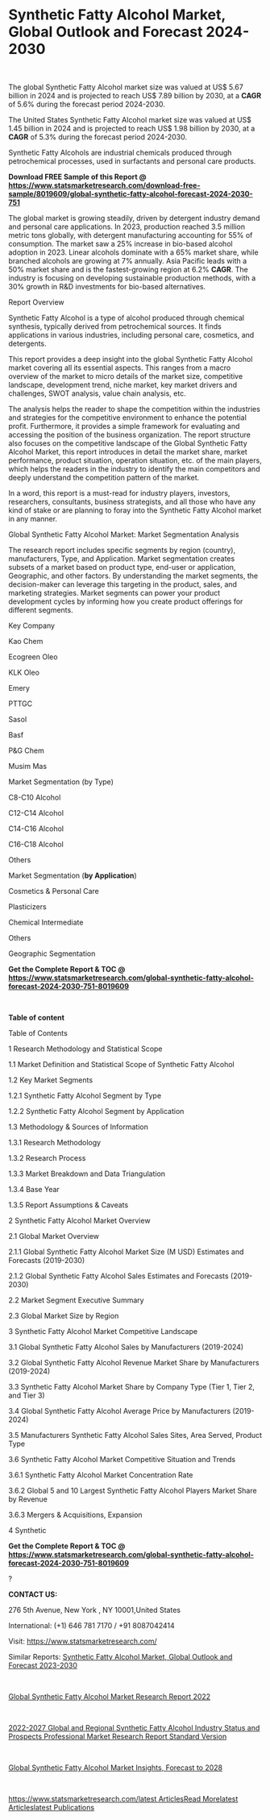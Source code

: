 <h1>Synthetic Fatty Alcohol Market, Global Outlook and Forecast 2024-2030</h1><br/><p>The global Synthetic Fatty Alcohol market size was valued at US$ 5.67 billion in 2024 and is projected to reach US$ 7.89 billion by 2030, at a <strong>CAGR</strong> of 5.6% during the forecast period 2024-2030.</p>
 
 
 
 <p>The United States Synthetic Fatty Alcohol market size was valued at US$ 1.45 billion in 2024 and is projected to reach US$ 1.98 billion by 2030, at a <strong>CAGR</strong> of 5.3% during the forecast period 2024-2030.</p>
 
 
 
 <p>Synthetic Fatty Alcohols are industrial chemicals produced through petrochemical processes, used in surfactants and personal care products.</p>
 
 
 
 <p><strong>Download FREE Sample of this Report @ <a href="https://www.statsmarketresearch.com/download-free-sample/8019609/global-synthetic-fatty-alcohol-forecast-2024-2030-751">https://www.statsmarketresearch.com/download-free-sample/8019609/global-synthetic-fatty-alcohol-forecast-2024-2030-751</a></strong></p>
 
 
 
 <p>The global market is growing steadily, driven by detergent industry demand and personal care applications. In 2023, production reached 3.5 million metric tons globally, with detergent manufacturing accounting for 55% of consumption. The market saw a 25% increase in bio-based alcohol adoption in 2023. Linear alcohols dominate with a 65% market share, while branched alcohols are growing at 7% annually. Asia Pacific leads with a 50% market share and is the fastest-growing region at 6.2% <strong>CAGR</strong>. The industry is focusing on developing sustainable production methods, with a 30% growth in R&D investments for bio-based alternatives.</p>
 
 
 
 <p>Report Overview</p>
 
 
 
 <p>Synthetic Fatty Alcohol is a type of alcohol produced through chemical synthesis, typically derived from petrochemical sources. It finds applications in various industries, including personal care, cosmetics, and detergents.</p>
 
 
 
 <p>This report provides a deep insight into the global Synthetic Fatty Alcohol market covering all its essential aspects. This ranges from a macro overview of the market to micro details of the market size, competitive landscape, development trend, niche market, key market drivers and challenges, SWOT analysis, value chain analysis, etc.</p>
 
 
 
 <p>The analysis helps the reader to shape the competition within the industries and strategies for the competitive environment to enhance the potential profit. Furthermore, it provides a simple framework for evaluating and accessing the position of the business organization. The report structure also focuses on the competitive landscape of the Global Synthetic Fatty Alcohol Market, this report introduces in detail the market share, market performance, product situation, operation situation, etc. of the main players, which helps the readers in the industry to identify the main competitors and deeply understand the competition pattern of the market.</p>
 
 
 
 <p>In a word, this report is a must-read for industry players, investors, researchers, consultants, business strategists, and all those who have any kind of stake or are planning to foray into the Synthetic Fatty Alcohol market in any manner.</p>
 
 
 
 <p>Global Synthetic Fatty Alcohol Market: Market Segmentation Analysis</p>
 
 
 
 <p>The research report includes specific segments by region (country), manufacturers, Type, and Application. Market segmentation creates subsets of a market based on product type, end-user or application, Geographic, and other factors. By understanding the market segments, the decision-maker can leverage this targeting in the product, sales, and marketing strategies. Market segments can power your product development cycles by informing how you create product offerings for different segments.</p>
 
 
 
 <p>Key Company</p>
 
 
 
 <p>Kao Chem</p>
 
 
 
 <p>Ecogreen Oleo</p>
 
 
 
 <p>KLK Oleo</p>
 
 
 
 <p>Emery</p>
 
 
 
 <p>PTTGC</p>
 
 
 
 <p>Sasol</p>
 
 
 
 <p>Basf</p>
 
 
 
 <p>P&G Chem</p>
 
 
 
 <p>Musim Mas</p>
 
 
 
 <p>Market Segmentation (by Type)</p>
 
 
 
 <p>C8-C10 Alcohol</p>
 
 
 
 <p>C12-C14 Alcohol</p>
 
 
 
 <p>C14-C16 Alcohol</p>
 
 
 
 <p>C16-C18 Alcohol</p>
 
 
 
 <p>Others</p>
 
 
 
 <p>Market Segmentation (<strong>by Application</strong>)</p>
 
 
 
 <p>Cosmetics & Personal Care</p>
 
 
 
 <p>Plasticizers</p>
 
 
 
 <p>Chemical Intermediate</p>
 
 
 
 <p>Others</p>
 
 
 
 <p>Geographic Segmentation</p>
 
 
 
 <div><b>Get the Complete Report & TOC @ <a href="https://www.statsmarketresearch.com/global-synthetic-fatty-alcohol-forecast-2024-2030-751-8019609">https://www.statsmarketresearch.com/global-synthetic-fatty-alcohol-forecast-2024-2030-751-8019609</a></b></div>
 
 
 
 <p><br />
 
 <b>Table of content</b></p>
 
 
 
 <p>Table of Contents<br />
 
 1 Research Methodology and Statistical Scope<br />
 
 1.1 Market Definition and Statistical Scope of Synthetic Fatty Alcohol<br />
 
 1.2 Key Market Segments<br />
 
 1.2.1 Synthetic Fatty Alcohol Segment by Type<br />
 
 1.2.2 Synthetic Fatty Alcohol Segment by Application<br />
 
 1.3 Methodology & Sources of Information<br />
 
 1.3.1 Research Methodology<br />
 
 1.3.2 Research Process<br />
 
 1.3.3 Market Breakdown and Data Triangulation<br />
 
 1.3.4 Base Year<br />
 
 1.3.5 Report Assumptions & Caveats<br />
 
 2 Synthetic Fatty Alcohol Market Overview<br />
 
 2.1 Global Market Overview<br />
 
 2.1.1 Global Synthetic Fatty Alcohol Market Size (M USD) Estimates and Forecasts (2019-2030)<br />
 
 2.1.2 Global Synthetic Fatty Alcohol Sales Estimates and Forecasts (2019-2030)<br />
 
 2.2 Market Segment Executive Summary<br />
 
 2.3 Global Market Size by Region<br />
 
 3 Synthetic Fatty Alcohol Market Competitive Landscape<br />
 
 3.1 Global Synthetic Fatty Alcohol Sales by Manufacturers (2019-2024)<br />
 
 3.2 Global Synthetic Fatty Alcohol Revenue Market Share by Manufacturers (2019-2024)<br />
 
 3.3 Synthetic Fatty Alcohol Market Share by Company Type (Tier 1, Tier 2, and Tier 3)<br />
 
 3.4 Global Synthetic Fatty Alcohol Average Price by Manufacturers (2019-2024)<br />
 
 3.5 Manufacturers Synthetic Fatty Alcohol Sales Sites, Area Served, Product Type<br />
 
 3.6 Synthetic Fatty Alcohol Market Competitive Situation and Trends<br />
 
 3.6.1 Synthetic Fatty Alcohol Market Concentration Rate<br />
 
 3.6.2 Global 5 and 10 Largest Synthetic Fatty Alcohol Players Market Share by Revenue<br />
 
 3.6.3 Mergers & Acquisitions, Expansion<br />
 
 4 Synthetic</p>
 
 
 
 <div><b>Get the Complete Report & TOC @ <a href="https://www.statsmarketresearch.com/global-synthetic-fatty-alcohol-forecast-2024-2030-751-8019609">https://www.statsmarketresearch.com/global-synthetic-fatty-alcohol-forecast-2024-2030-751-8019609</a></b></div>
 
 
 
 <p>? </p>
 
 
 
 <p><b>CONTACT US:</b><br />
 
 276 5th Avenue, New York , NY 10001,United States<br />
 
 International: (+1) 646 781 7170 / +91 8087042414<br />
 
 Visit: <a href="https://www.statsmarketresearch.com/">https://www.statsmarketresearch.com/</a><br />
 
 Similar Reports: <a href="https://www.statsmarketresearch.com/global-synthetic-fatty-alcohol-forecast-2024-2030-751-8019609">Synthetic Fatty Alcohol Market, Global Outlook and Forecast 2023-2030</a><br />
 
 <br />
 
 <a href="https://www.statsmarketresearch.com/global-synthetic-fatty-alcohol-forecast-2024-2030-751-8019609">Global Synthetic Fatty Alcohol Market Research Report 2022</a><br />
 
 <br />
 
 <a href="https://www.statsmarketresearch.com/global-synthetic-fatty-alcohol-forecast-2024-2030-751-8019609">2022-2027 Global and Regional Synthetic Fatty Alcohol Industry Status and Prospects Professional Market Research Report Standard Version</a><br />
 
 <br />
 
 <a href="https://www.statsmarketresearch.com/global-synthetic-fatty-alcohol-forecast-2024-2030-751-8019609">Global Synthetic Fatty Alcohol Market Insights, Forecast to 2028</a><br />
 
 <br />
 
 <a href="https://gyeongbokgung.com">https://www.statsmarketresearch.com/</a><a href="https://hallyeomaritime.com">latest Articles</a><a href="https://jingwansa.com">Read More</a><a href="https://nguoiviet.jp/">latest Articles</a><a href="https://www.intelmarketresearch.com/">latest Publications</a></p>
